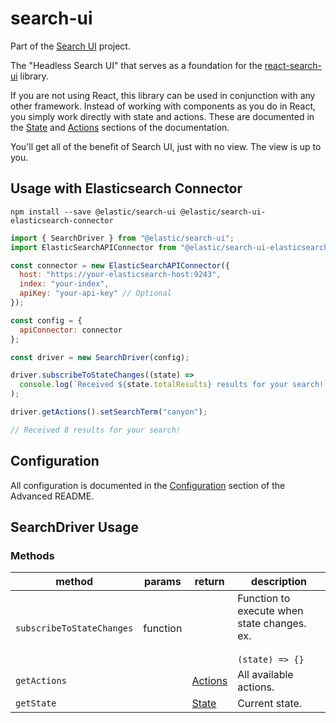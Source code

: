 # search-ui

Part of the [Search UI](https://github.com/elastic/search-ui) project.

The "Headless Search UI" that serves as a foundation for the [react-search-ui](../react-search-ui/README.md) library.

If you are not using React, this library can be used in conjunction with
any other framework. Instead of working with components as you do in React, you simply work directly with state and actions. These are documented in the [State](https://docs.elastic.co/search-ui/api/core/state) and [Actions](https://docs.elastic.co/search-ui/api/core/actions) sections of the documentation.

You'll get all of the benefit of Search UI, just with no view. The view is up to you.

## Usage with Elasticsearch Connector

```shell
npm install --save @elastic/search-ui @elastic/search-ui-elasticsearch-connector
```

```js
import { SearchDriver } from "@elastic/search-ui";
import ElasticSearchAPIConnector from "@elastic/search-ui-elasticsearch-connector";

const connector = new ElasticSearchAPIConnector({
  host: "https://your-elasticsearch-host:9243",
  index: "your-index",
  apiKey: "your-api-key" // Optional
});

const config = {
  apiConnector: connector
};

const driver = new SearchDriver(config);

driver.subscribeToStateChanges((state) =>
  console.log(`Received ${state.totalResults} results for your search!`)
);

driver.getActions().setSearchTerm("canyon");

// Received 8 results for your search!
```

## Configuration

All configuration is documented in the [Configuration](https://docs.elastic.co/search-ui/api/core/configuration) section
of the Advanced README.

## SearchDriver Usage

### Methods

| method                    | params   | return                                                        | description                                                          |
| ------------------------- | -------- | ------------------------------------------------------------- | -------------------------------------------------------------------- |
| `subscribeToStateChanges` | function |                                                               | Function to execute when state changes. ex.<br/><br/>`(state) => {}` |
| `getActions`              |          | [Actions](https://docs.elastic.co/search-ui/api/core/actions) | All available actions.                                               |
| `getState`                |          | [State](https://docs.elastic.co/search-ui/api/core/state)     | Current state.                                                       |
